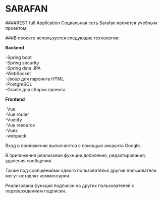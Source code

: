 # SARAFAN
####REST full Application 
Социальная сеть Sarafan является учебным проектом. 

###В проекте используется следующие технологии:

**Backend**

-Spring boot <br>
-Spring security <br>
-Spring data JPA <br>
-WebSocket <br>
-Jsoup для парсинга HTML <br>
-PostgreSQL <br>
-Gradle для сборки проекта

**Frontend**

-Vue <br>
-Vue router <br>
-Vuetify  <br>
-Vue resource <br>
-Vuex <br>
-webpack <br>

Вход в приложения выполняется с помощью аккаунта Google.

В приложения реализован фукнции добаления, редактирования, 
удаления сообщения. 

Также под сообщениями одного пользователья другие пользователи
могут оставлят комментарии. 

Реализована функция подписки на других пользователей с подтверждением 
подписки. 







